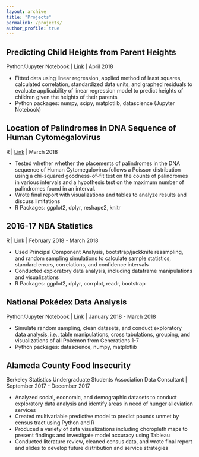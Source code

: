 ```yaml
---
layout: archive
title: "Projects"
permalink: /projects/
author_profile: true
---
```


## Predicting Child Heights from Parent Heights
Python/Jupyter Notebook | [Link](https://github.com/hLuo27/predict_heights) | April 2018

- Fitted data using linear regression, applied method of least squares, calculated correlation, standardized data units, and graphed residuals to evaluate applicability of linear regression model to predict heights of children given the heights of their parents
- Python packages: numpy, scipy, matplotlib, datascience (Jupyter Notebook)

## Location of Palindromes in DNA Sequence of Human Cytomegalovirus
R | [Link](https://github.com/hLuo27/DNA_palindromes) | March 2018

- Tested whether whether the placements of palindromes in the DNA sequence of Human Cytomegalovirus follows a Poisson distribution using a chi-squared goodness-of-fit test on the counts of palindromes in various intervals and a hypothesis test on the maximum number of palindromes found in an interval.
- Wrote final report with visualizations and tables to analyze results and discuss limitations 
- R Packages: ggplot2, dplyr, reshape2, knitr

## 2016-17 NBA Statistics 
R | [Link](https://github.com/hLuo27/nba) | February 2018 - March 2018

- Used Principal Component Analysis, bootstrap/jackknife resampling, and random sampling simulations to calculate sample statistics, standard errors, correlations, and confidence intervals
- Conducted exploratory data analysis, including dataframe manipulations and visualizations
- R Packages: ggplot2, dplyr, corrplot, readr, bootstrap

## National Pokédex Data Analysis
Python/Jupyter Notebook | [Link](https://github.com/hLuo27/pokemon) | January 2018 - March 2018

- Simulate random sampling, clean datasets, and conduct exploratory data analysis, i.e., table manipulations, cross tabulations, grouping, and visualizations of all Pokémon from Generations 1-7
- Python packages: datascience, numpy, matplotlib

## Alameda County Food Insecurity
Berkeley Statistics Undergraduate Students Association Data Consultant | September 2017 - December 2017

- Analyzed social, economic, and demographic datasets to conduct exploratory data analysis and identify areas in need of hunger alleviation services
- Created multivariable predictive model to predict pounds unmet by census tract using Python and R
- Produced a variety of data visualizations including choropleth maps to present findings and investigate model accuracy using Tableau
- Conducted literature review, cleaned census data, and wrote final report and slides to develop future distribution and service strategies
